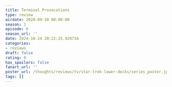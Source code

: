 ```yaml
---
title: Terminal Provocations
type: review
airdate: 2020-09-10 00:00:00
season: 1
episode: 6
season_url: ''
date: 2024-10-24 20:22:25.920716
categories:
- reviews
draft: false
rating: 0
has_spoilers: false
fanart_url: ''
poster_url: /thoughts/reviews/tv/star-trek-lower-decks/series_poster.jpg
tags: []
---
```


